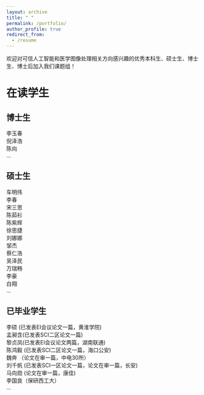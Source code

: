 ```yaml
---
layout: archive
title: " "
permalink: /portfolio/
author_profile: true
redirect_from:
  - /resume
---
```

欢迎对可信人工智能和医学图像处理相关方向感兴趣的优秀本科生、硕士生、博士生、博士后加入我们课题组！

# 在读学生
## 博士生
李玉春\
倪泽浩\
陈向\
...

## 硕士生
车明伟\
李春\
宋三思\
陈茹衫\
陈紫辉\
徐思捷\
刘娜娜\
邹杰\
蔡仁浩\
吴泽民\
万瑞畅\
李豪\
白翔\
...

## 已毕业学生
李硕 (已发表EI会议论文一篇，黄淮学院)\
孟昶含(已发表SCI二区论文一篇)\
黎贞凤(已发表EI会议论文两篇，湖南联通)\
陈鸿毅 (已发表SCI二区论文一篇，海口公安)\
魏奔 （论文在审一篇，中电30所）\
刘千帆 (已发表SCI一区论文一篇，论文在审一篇，长安)\
马向勋 (论文在审一篇，康佳)\
李国良（保研西工大）\
...

